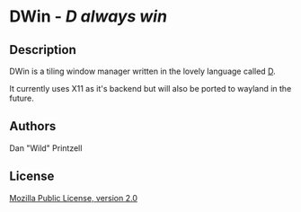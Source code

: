 # DWin - *D always win*


## Description
DWin is a tiling window manager written in the lovely language called [D](//dlang.org).

It currently uses X11 as it's backend but will also be ported to wayland in the future.

## Authors
Dan "Wild" Printzell

## License
[Mozilla Public License, version 2.0](LICENSE)
